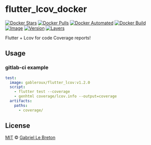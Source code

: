 # flutter_lcov_docker

[![Docker Stars](https://img.shields.io/docker/stars/gableroux/flutter_lcov_docker.svg)](https://hub.docker.com/r/gableroux/flutter_lcov_docker)
[![Docker Pulls](https://img.shields.io/docker/pulls/gableroux/flutter_lcov_docker.svg)](https://hub.docker.com/r/gableroux/flutter_lcov_docker)
[![Docker Automated](https://img.shields.io/docker/automated/gableroux/flutter_lcov_docker.svg)](https://hub.docker.com/r/gableroux/flutter_lcov_docker)
[![Docker Build](https://img.shields.io/docker/build/gableroux/flutter_lcov_docker.svg)](https://hub.docker.com/r/gableroux/flutter_lcov_docker)
[![Image](https://images.microbadger.com/badges/image/gableroux/flutter_lcov_docker.svg)](https://microbadger.com/images/gableroux/flutter_lcov_docker)
[![Version](https://images.microbadger.com/badges/version/gableroux/flutter_lcov_docker.svg)](https://microbadger.com/images/gableroux/flutter_lcov_docker)
[![Layers](https://images.microbadger.com/badges/image/gableroux/flutter_lcov_docker.svg)](https://microbadger.com/images/gableroux/flutter_lcov_docker)

Flutter + Lcov for code Coverage reports!

## Usage

### gitlab-ci example

```yaml
test:
  image: gableroux/flutter_lcov:v1.2.0
  script:
    - flutter test --coverage
    - genhtml coverage/lcov.info --output=coverage
  artifacts:
    paths:
      - coverage/
```

## License

[MIT](LICENSE.md) © [Gabriel Le Breton](https://gableroux.com)

